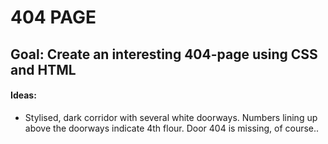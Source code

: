 # 404 PAGE

## Goal: Create an interesting 404-page using CSS and HTML

#### Ideas:
 - Stylised, dark corridor with several white doorways. Numbers lining up above the doorways indicate 4th flour. Door 404 is missing, of course..
